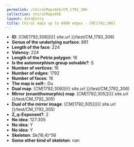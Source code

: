 ```yaml
--- 
 permalink: /chiralMaps6kE/CM_1792_306 
 collection: chiralMaps6kE
 layout: dataEntry
 title: Chiral maps up to 6000 edges - CM[1792;306]
---
```


- **ID**: [CM[1792;306]]({{ site.url }}/test/CM_1792_306)
- **Genus of the underlying surface**: 881
- **Length of the face**: 224
- **Valency**: 224
- **Length of the Petrie polygon**: 16
- **Is the automorphism group solvable?**: S
- **Number of vertices**: 16
- **Number of edges**: 1792
- **Number of faces**: 16
- **The map is self-**: Du
- **Dual map**: [CM[1792;306]]({{ site.url }}/test/CM_1792_306)
- **Mirror (enantihomorphic) map**: [CM[1792;305]]({{ site.url }}/test/CM_1792_305)
- **Dual of the mirror image**: [CM[1792;305]]({{ site.url }}/test/CM_1792_305)
- **Z_q-Exponent?**: 2
- **No idea**:  127:305
- **No idea**: Y
- **No idea**: Y
- **Skeleton**: Sk(16;4)^56
- **Some other kind of skeleton**: nan
